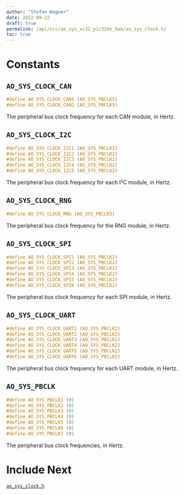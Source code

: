 ```yaml
---
author: "Stefan Wagner"
date: 2022-09-22
draft: true
permalink: /api/src/ao_sys_xc32_pic32mz_dak/ao_sys_clock.h/
toc: true
---
```


# Constants

## `AO_SYS_CLOCK_CAN`

```c
#define AO_SYS_CLOCK_CAN1 (AO_SYS_PBCLK5)
#define AO_SYS_CLOCK_CAN2 (AO_SYS_PBCLK5)
```

The peripheral bus clock frequency for each CAN module, in Hertz.

## `AO_SYS_CLOCK_I2C`

```c
#define AO_SYS_CLOCK_I2C1 (AO_SYS_PBCLK2)
#define AO_SYS_CLOCK_I2C2 (AO_SYS_PBCLK2)
#define AO_SYS_CLOCK_I2C3 (AO_SYS_PBCLK2)
#define AO_SYS_CLOCK_I2C4 (AO_SYS_PBCLK2)
#define AO_SYS_CLOCK_I2C5 (AO_SYS_PBCLK2)
```

The peripheral bus clock frequency for each I²C module, in Hertz.

## `AO_SYS_CLOCK_RNG`

```c
#define AO_SYS_CLOCK_RNG (AO_SYS_PBCLK5)
```

The peripheral bus clock frequency for the RNG module, in Hertz.

## `AO_SYS_CLOCK_SPI`

```c
#define AO_SYS_CLOCK_SPI1 (AO_SYS_PBCLK2)
#define AO_SYS_CLOCK_SPI2 (AO_SYS_PBCLK2)
#define AO_SYS_CLOCK_SPI3 (AO_SYS_PBCLK2)
#define AO_SYS_CLOCK_SPI4 (AO_SYS_PBCLK2)
#define AO_SYS_CLOCK_SPI5 (AO_SYS_PBCLK2)
#define AO_SYS_CLOCK_SPI6 (AO_SYS_PBCLK2)
```

The peripheral bus clock frequency for each SPI module, in Hertz.

## `AO_SYS_CLOCK_UART`

```c
#define AO_SYS_CLOCK_UART1 (AO_SYS_PBCLK2)
#define AO_SYS_CLOCK_UART2 (AO_SYS_PBCLK2)
#define AO_SYS_CLOCK_UART3 (AO_SYS_PBCLK2)
#define AO_SYS_CLOCK_UART4 (AO_SYS_PBCLK2)
#define AO_SYS_CLOCK_UART5 (AO_SYS_PBCLK2)
#define AO_SYS_CLOCK_UART6 (AO_SYS_PBCLK2)
```

The peripheral bus clock frequency for each UART module, in Hertz.

## `AO_SYS_PBCLK`

```c
#define AO_SYS_PBCLK1 (0)
#define AO_SYS_PBCLK2 (0)
#define AO_SYS_PBCLK3 (0)
#define AO_SYS_PBCLK4 (0)
#define AO_SYS_PBCLK5 (0)
#define AO_SYS_PBCLK6 (0)
#define AO_SYS_PBCLK7 (0)
```

The peripheral bus clock frequencies, in Hertz.

# Include Next

[`ao_sys_clock.h`](../ao_sys_xc32_pic32/ao_sys_clock.h.md)
